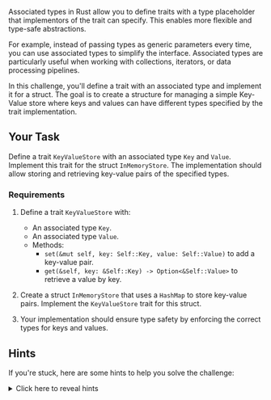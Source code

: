 Associated types in Rust allow you to define traits with a type placeholder that implementors of the trait can specify. This enables more flexible and type-safe abstractions.

For example, instead of passing types as generic parameters every time, you can use associated types to simplify the interface. Associated types are particularly useful when working with collections, iterators, or data processing pipelines.

In this challenge, you'll define a trait with an associated type and implement it for a struct. The goal is to create a structure for managing a simple Key-Value store where keys and values can have different types specified by the trait implementation.

## Your Task

Define a trait `KeyValueStore` with an associated type `Key` and `Value`. Implement this trait for the struct `InMemoryStore`. The implementation should allow storing and retrieving key-value pairs of the specified types.

### Requirements

1. Define a trait `KeyValueStore` with:

   - An associated type `Key`.
   - An associated type `Value`.
   - Methods:
     - `set(&mut self, key: Self::Key, value: Self::Value)` to add a key-value pair.
     - `get(&self, key: &Self::Key) -> Option<&Self::Value>` to retrieve a value by key.

2. Create a struct `InMemoryStore` that uses a `HashMap` to store key-value pairs. Implement the `KeyValueStore` trait for this struct.

3. Your implementation should ensure type safety by enforcing the correct types for keys and values.

## Hints

If you're stuck, here are some hints to help you solve the challenge:

<details>
    <summary>Click here to reveal hints</summary>

- You can use the `HashMap` from Rust's standard library as the internal storage for your `InMemoryStore`.
- Define associated types in the `KeyValueStore` trait like this:
  ```rust
  type Key;
  type Value;
  ```
- Remember to use the fully qualified syntax for methods in traits when needed, such as `<YourType as YourTrait>::AssociatedType`.
- You may need to derive traits like `Eq`, `Hash`, and `Clone` for your keys and values to work seamlessly with `HashMap`.

</details>
